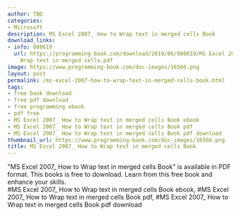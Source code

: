 ```yaml
---
author: TBD
categories:
- Microsoft
description: MS Excel 2007_ How to Wrap text in merged cells Book
download_links:
- info: 080619
  url: https://programming-book.com/download/2019/06/080619/MS Excel 2007_ How to
    Wrap text in merged cells.pdf
image: https://www.programming-book.com/doc-images/16566.png
layout: post
permalink: /ms-excel-2007-how-to-wrap-text-in-merged-cells-book.html
tags:
- free book download
- free pdf download
- free programming ebook
- pdf free
- MS Excel 2007_ How to Wrap text in merged cells Book ebook
- MS Excel 2007_ How to Wrap text in merged cells Book pdf
- MS Excel 2007_ How to Wrap text in merged cells Book pdf download
thumbnail_url: https://www.programming-book.com/doc-images/16566.png
title: MS Excel 2007_ How to Wrap text in merged cells Book
---
```


 
<div class="item-desc text-justify">
  "MS Excel 2007_ How to Wrap text in merged cells Book" is available in PDF format. This books is free to download. Learn from this free book and enhance your skills.
  <br>
  #MS Excel 2007_ How to Wrap text in merged cells Book ebook, #MS Excel 2007_ How to Wrap text in merged cells Book pdf, #MS Excel 2007_ How to Wrap text in merged cells Book pdf download
</div>